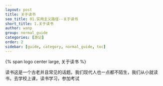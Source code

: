 ```yaml
---
layout: post
title: 关于读书
seo_title: 01.实用主义路径--关于读书
short_title: 1.关于读书
author: wanp
group: normal_guide
categories: [游记]
order: 2
sidebar: [guide, category, normal_guide, toc]
---
```


<p>
{% span logo center large, 关于读书 %}
</p>

读书这是一个古老并且常见的话题。我们现代人也一点都不陌生，我们从小就读书，去学校上课，读书学习，参加考试